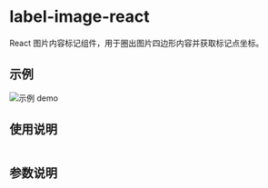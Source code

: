 # label-image-react

React 图片内容标记组件，用于圈出图片四边形内容并获取标记点坐标。

## 示例

![示例 demo](./public/demo.gif)

## 使用说明

```typescript

```

## 参数说明
